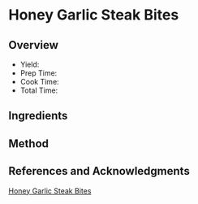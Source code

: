 # Honey Garlic Steak Bites

## Overview

- Yield:
- Prep Time:
- Cook Time:
- Total Time:

## Ingredients


## Method



## References and Acknowledgments

[Honey Garlic Steak Bites](https://mariasmixingbowl.com/honey-garlic-steak-bites/)
